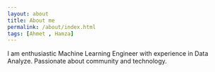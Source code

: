 ```yaml
---
layout: about
title: About me
permalink: /about/index.html
tags: [Ahmet , Hamza]
---
```



I am enthusiastic Machine Learning Engineer with experience in Data Analyze. Passionate about community and technology.


